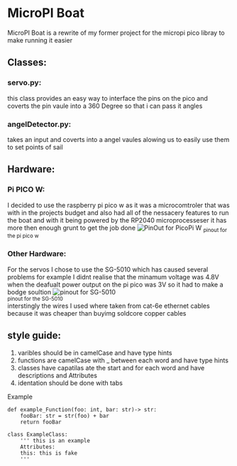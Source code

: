 # MicroPI Boat 
MicroPI Boat is a rewrite of my former project for the micropi pico libray to make running it easier 

## Classes:
### servo.py:
this class provides an easy way to interface the pins on the pico and coverts the pin vaule into a 360 Degree so that i can pass it angles

### angelDetector.py:
takes an input and coverts into a angel vaules alowing us to easily use them to set points of sail  

## Hardware:
### Pi PICO W:
I decided to use the raspberry pi pico w as it was a microcomtroler that was with in the projects budget and also had all of the nessacery features to run the boat and with it being powered by the RP2040 microprocesseser it has more then enough grunt to get the job done
![PinOut for PicoPi W](https://www.raspberrypi.com/documentation/microcontrollers/images/picow-pinout.svg)
<sub>pinout for the pi pico w</sub>

### Other Hardware:
For the servos I chose to use the SG-5010 which has caused several problems for example I didnt realise that the minamum voltage was 4.8V when the deafualt power output on the pi pico was 3V so it had to make a bodge soultion
![pinout for SG-5010](https://protosupplies.com/wp-content/uploads/2018/03/Servo-Connections.jpg)         
<sub>pinout for the SG-5010</sub><br>
interstingly the wires I used where taken from cat-6e ethernet cables because it was cheaper than buyimg soldcore copper cables

## style guide: 
1. varibles should be in camelCase and have type hints
2. functions are camelCase with _ between each word and have type hints
3. classes have capatilas ate the start and for each word and have descriptions and Attributes
4. identation should be done with tabs     

Example
```
def example_Function(foo: int, bar: str)-> str:
    fooBar: str = str(foo) + bar
    return fooBar

class ExampleClass:
    ''' this is an example
    Attributes:
    this: this is fake
    '''
```
